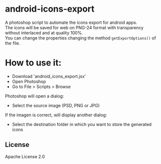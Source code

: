# android-icons-export
A photoshop script to automate the icons export for android apps.
<br />
The icons will be saved for web on PNG-24 format with transparency without interlaced and at quality 100%.
<br />
You can change the properties changing the method ```getExportOptions()``` of the file.

# How to use it:
  - Download 'android_icons_export.jsx'
  - Open Photoshop
  - Go to File > Scripts > Browse

Photoshop will open a dialog:

  - Select the source image (PSD, PNG or JPG)

If the imagen is correct, will display another dialog:
  - Select the destination folder in which you want to store the generated icons


License
----

Apache License 2.0
